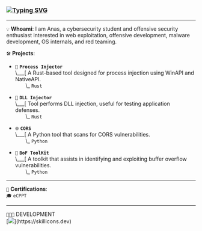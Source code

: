 ### [![Typing SVG](https://readme-typing-svg.demolab.com?font=Monaspace+krypton&pause=1000&color=5A5074&random=true&width=435&lines=hey%2C+it's+Anas!;Hex+dancing+in+dark+corners;Surfing+the+forbidden+waves;Weaving+nightmares+in+assembly;Summoning+shells+from+the+ether;Glib+jocks+quiz+nymph+to+vex+dwarf;Testing+doors+with+crafted+whispers)](https://git.io/typing-svg)
---
`💡` **Whoami**: I am Anas, a cybersecurity student and offensive security enthusiast interested in web exploitation, offensive development, malware development, OS internals, and red teaming.

`🛠` **Projects**:  

- `🚀` **`Process Injector`**  
  \\___[ A Rust-based tool designed for process injection using WinAPI and NativeAPI.  
  &nbsp;&nbsp;&nbsp;&nbsp;&nbsp;&nbsp;&nbsp;\\\_ `Rust`  

- `💉` **`DLL Injector`**  
  \\___[ Tool performs DLL injection, useful for testing application defenses.  
  &nbsp;&nbsp;&nbsp;&nbsp;&nbsp;&nbsp;&nbsp;\\\_ `Rust`  

- `🌐` **`CORS`**  
  \\___[ A Python tool that scans for CORS vulnerabilities.  
  &nbsp;&nbsp;&nbsp;&nbsp;&nbsp;&nbsp;&nbsp;\\\_ `Python`  

- `🔧` **`BoF ToolKit`**  
  \\___[ A toolkit that assists in identifying and exploiting buffer overflow vulnerabilities.  
  &nbsp;&nbsp;&nbsp;&nbsp;&nbsp;&nbsp;&nbsp;\\\_ `Python`  

---

`📜` **Certifications**:  
`🎓` `eCPPT`  

---

`👨🏻‍💻` DEVELOPMENT<br>
[![](https://skillicons.dev/icons?i=rust,python,bash,powershell,sqlite,notion,vim,visualstudio,vscode,arch,linux,windows,github,)](https://skillicons.dev)
